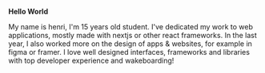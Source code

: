 **Hello World**

My name is henri, I'm 15 years old student. I've dedicated my work to web applications, mostly made with nextjs or other react frameworks. In the last year, I also worked more on the design of apps & websites, for example in figma or framer. I love well designed interfaces, frameworks and libraries with top developer experience and wakeboarding!
